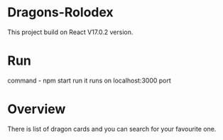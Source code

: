 # Dragons-Rolodex
This project build on React V17.0.2 version.

# Run

command - npm start run 
it runs on localhost:3000 port

# Overview

There is list of dragon cards and you can search for your favourite one.  
